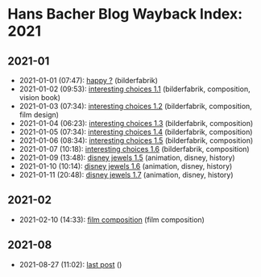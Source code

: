 # Hans Bacher Blog Wayback Index: 2021

## 2021-01

* 2021-01-01 (07:47): [happy ?](https://web.archive.org/web/https://one1more2time3.wordpress.com/2021/01/01/happy/) (bilderfabrik)
* 2021-01-02 (09:53): [interesting choices 1.1](https://web.archive.org/web/https://one1more2time3.wordpress.com/2021/01/02/interesting-choices-1-1/) (bilderfabrik, composition, vision book)
* 2021-01-03 (07:34): [interesting choices 1.2](https://web.archive.org/web/https://one1more2time3.wordpress.com/2021/01/03/interesting-choices-1-2/) (bilderfabrik, composition, film design)
* 2021-01-04 (06:23): [interesting choices 1.3](https://web.archive.org/web/https://one1more2time3.wordpress.com/2021/01/04/interesting-choices-1-3/) (bilderfabrik, composition)
* 2021-01-05 (07:34): [interesting choices 1.4](https://web.archive.org/web/https://one1more2time3.wordpress.com/2021/01/05/interesting-choices-1-4/) (bilderfabrik, composition)
* 2021-01-06 (08:34): [interesting choices 1.5](https://web.archive.org/web/https://one1more2time3.wordpress.com/2021/01/06/interesting-choices-1-5/) (bilderfabrik, composition)
* 2021-01-07 (10:18): [interesting choices 1.6](https://web.archive.org/web/https://one1more2time3.wordpress.com/2021/01/07/interesting-choices-1-6/) (bilderfabrik, composition)
* 2021-01-09 (13:48): [disney jewels 1.5](https://web.archive.org/web/https://one1more2time3.wordpress.com/2021/01/09/disney-jewels-1-5/) (animation, disney, history)
* 2021-01-10 (10:14): [disney jewels 1.6](https://web.archive.org/web/https://one1more2time3.wordpress.com/2021/01/10/disney-jewels-1-6/) (animation, disney, history)
* 2021-01-11 (20:48): [disney jewels 1.7](https://web.archive.org/web/https://one1more2time3.wordpress.com/2021/01/11/disney-jewels-1-7/) (animation, disney, history)

## 2021-02

* 2021-02-10 (14:33): [film composition](https://web.archive.org/web/https://one1more2time3.wordpress.com/2021/02/10/film-composition/) (film composition)

## 2021-08

* 2021-08-27 (11:02): [last post](https://web.archive.org/web/https://one1more2time3.wordpress.com/2021/08/27/last-post/) ()
